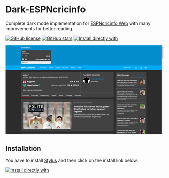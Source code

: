 # Dark-ESPNcricinfo

Complete dark mode implementation for [ESPNcricinfo Web](https://www.espncricinfo.com/) with many improvements for better reading.

[![GitHub license](https://img.shields.io/github/license/Naereen/StrapDown.js.svg)](https://github.com/faizananwerali/dark-espncricinfo/blob/master/LICENSE) [![GitHub stars](https://img.shields.io/github/stars/Naereen/StrapDown.js.svg?style=social&label=Star&maxAge=2592000)](https://GitHub.com/faizananwerali/dark-espncricinfo/stargazers/) [![Install directly with](https://img.shields.io/badge/Install%20directly%20with-Stylus-116b59.svg?longCache=true&style=flat)](https://raw.githubusercontent.com/faizananwerali/dark-espncricinfo/master/es.user.styl)

![Dark ESPNcricinfo](images\preview.png)

## Installation

You have to install [Stylus](https://add0n.com/stylus.html) and then click on the install link below.

[![Install directly with](https://img.shields.io/badge/Install%20directly%20with-Stylus-116b59.svg?longCache=true&style=flat)](https://raw.githubusercontent.com/faizananwerali/dark-espncricinfo/master/es.user.styl) 